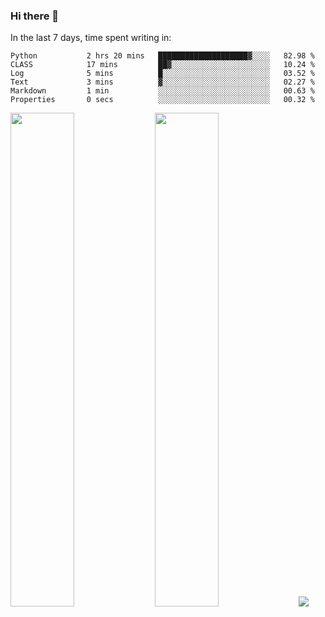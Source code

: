 ### Hi there 👋

In the last 7 days, time spent writing in:

<!--START_SECTION:waka-->

```text
Python           2 hrs 20 mins   ████████████████████▓░░░░   82.98 %
CLASS            17 mins         ██▓░░░░░░░░░░░░░░░░░░░░░░   10.24 %
Log              5 mins          █░░░░░░░░░░░░░░░░░░░░░░░░   03.52 %
Text             3 mins          ▓░░░░░░░░░░░░░░░░░░░░░░░░   02.27 %
Markdown         1 min           ░░░░░░░░░░░░░░░░░░░░░░░░░   00.63 %
Properties       0 secs          ░░░░░░░░░░░░░░░░░░░░░░░░░   00.32 %
```

<!--END_SECTION:waka-->

<img src="https://wakatime.com/share/@jimtje/5d0c92de-08f8-4a72-8f2f-6a9693d1e318.svg" width=45% height=45%> <img src="https://wakatime.com/share/@jimtje/501498ae-bda5-4da7-a89d-b40bcdd5556d.svg" width=45% height=45%>
![](https://hit.yhype.me/github/profile?user_id=43537315)
